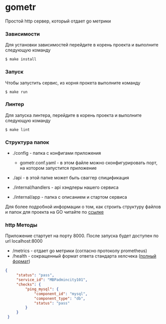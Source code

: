 # gometr
Простой http сервер, который отдает go метрики

### Зависимости
Для установки зависимостей перейдите в корень проекта и выполните следующую команду
```
$ make install
```

### Запуск
Чтобы запустить сервис, из корня прокета выполните команду  
```
$ make run
```

### Линтер
Для запуска линтера, перейдите в корень проекта и выполните следующую команду 
```
$ make lint
```

### Структура папок
* ./config - папка с конфигами приложения
    * gometr.conf.yaml - в этом файле можно сконфигурировать порт, на котором запустится приложение

* ./api - в этой папке может быть сваггер спицификация   

* ./internal/handlers - api хэндлеры нашего сервиса

* ./internal/app - папка с описанием и стартом сервиса

Для более подробной информации о том, как строить структуру файлов и папок для проекта на GO читайте по [ссылке](https://github.com/golang-standards/project-layout)

### http Методы
Приложение стартует на порту 8000. После запуска будет доступен по url localhost:8000
* /metrics - отдает go метрики (согласно протоколу prometheus)
* /health - сокращенный формат ответа стандарта хелсчека ([полный формат](https://tools.ietf.org/id/draft-inadarei-api-health-check-01.html))
```json
{
     "status": "pass",
     "service_id": "MBPadmincity101",
     "checks": {
         "ping_mysql": {
             "component_id": "mysql",
             "component_type": "db",
             "status": "pass"
         }
     }
 }
```